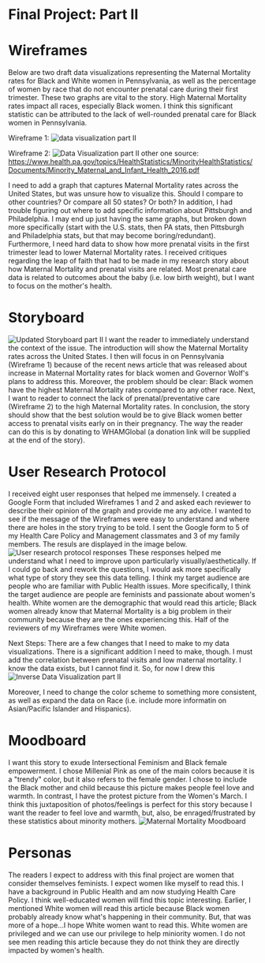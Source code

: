 # Final Project: Part II

# Wireframes
Below are two draft data visualizations representing the Maternal Mortality rates for Black and White women in Pennsylvania, as well as the percentage of women by race that do not encounter prenatal care during their first trimester. These two graphs are vital to the story. High Maternal Mortality rates impact all races, especially Black women. I think this significant statistic can be attributed to the lack of well-rounded prenatal care for Black women in Pennsylvania.

Wireframe 1:
![data visualization part II](https://user-images.githubusercontent.com/54918227/66152323-3f141e80-e5e7-11e9-9284-50bf0d10f6d4.JPG)

Wireframe 2:
![Data Visualization part II other one](https://user-images.githubusercontent.com/54918227/66152413-6539be80-e5e7-11e9-854c-cbf449a953aa.JPG)
source: https://www.health.pa.gov/topics/HealthStatistics/MinorityHealthStatistics/Documents/Minority_Maternal_and_Infant_Health_2016.pdf

I need to add a graph that captures Maternal Mortality rates across the United States, but was unsure how to visualize this. Should I compare to other countries? Or compare all 50 states? Or both? In addition, I had trouble figuring out where to add specific information about Pittsburgh and Philadelphia. I may end up just having the same graphs, but broken down more specifically (start with the U.S. stats, then PA stats, then Pittsburgh and Philadelphia stats, but that may become boring/redundant). Furthermore, I need hard data to show how more prenatal visits in the first trimester lead to lower Maternal Mortality rates. I received critiques regarding the leap of faith that had to be made in my research story about how Maternal Mortality and prenatal visits are related. Most prenatal care data is related to outcomes about the baby (i.e. low birth weight), but I want to focus on the mother's health. 

# Storyboard
![Updated Storyboard part II](https://user-images.githubusercontent.com/54918227/66152621-d7120800-e5e7-11e9-90cc-8d9dd1b96841.jpg)
I want the reader to immediately understand the context of the issue. The introduction will show the Maternal Mortality rates across the United States. I then will focus in on Pennsylvania (Wireframe 1) because of the recent news article that was released about increase in Maternal Mortality rates for black women and Governor Wolf's plans to address this. Moreover, the problem should be clear: Black women have the highest Maternal Mortality rates compared to any other race. Next, I want to reader to connect the lack of prenatal/preventative care (Wireframe 2) to the high Maternal Mortality rates. In conclusion, the story should show that the best solution would be to give Black women better access to prenatal visits early on in their pregnancy. The way the reader can do this is by donating to WHAMGlobal (a donation link will be supplied at the end of the story). 

# User Research Protocol
I received eight user responses that helped me immensely. I created a Google Form that included Wireframes 1 and 2 and asked each reviewer to describe their opinion of the graph and provide me any advice. I wanted to see if the message of the Wireframes were easy to understand and where there are holes in the story trying to be told. I sent the Google form to 5 of my Health Care Policy and Management classmates and 3 of my family members. The resuls are displayed in the image below.
![User research protocol responses](https://user-images.githubusercontent.com/54918227/66163122-9f15bf80-e5fd-11e9-84aa-dfbfb261c081.JPG)
These responses helped me understand what I need to improve upon particularly visually/aesthetically. If I could go back and rework the questions, I would ask more specifically what type of story they see this data telling. I think my target audience are people who are familiar with Public Health issues. More specifically, I think the target audience are people are feminists and passionate about women's health. White women are the demographic that would read this article; Black women already know that Maternal Mortality is a big problem in their community because they are the ones experiencing this. Half of the reviewers of my Wireframes were White women.

Next Steps: 
There are a few changes that I need to make to my data visualizations. There is a significant addition I need to make, though. I must add the correlation between prenatal visits and low maternal mortality. I know the data exists, but I cannot find it. So, for now I drew this
![Inverse Data Visualization part II](https://user-images.githubusercontent.com/54918227/66152685-ff9a0200-e5e7-11e9-8db9-c37b4938350a.JPG)

Moreover, I need to change the color scheme to something more consistent, as well as expand the data on Race (i.e. include more informatin on Asian/Pacific Islander and Hispanics). 

# Moodboard
I want this story to exude Intersectional Feminism and Black female empowerment. I chose Millenial Pink as one of the main colors because it is a "trendy" color, but it also refers to the female gender. I chose to include the Black mother and child because this picture makes people feel love and warmth. In contrast, I have the protest picture from the Women's March. I think this juxtaposition of photos/feelings is perfect for this story because I want the reader to feel love and warmth, but, also, be enraged/frustrated by these statistics about minority mothers.
![Maternal Mortality Moodboard](https://user-images.githubusercontent.com/54918227/66152494-91edd600-e5e7-11e9-8b08-e5a72e37573d.JPG)

# Personas
The readers I expect to address with this final project are women that consider themselves feminists. I expect women like myself to read this. I have a background in Public Health and am now studying Health Care Policy. I think well-educated women will find this topic interesting. Earlier, I mentioned White women will read this article because Black women probably already know what's happening in their community. But, that was more of a hope...I hope White women want to read this. White women are privileged and we can use our privilege to help miniority women. I do not see men reading this article because they do not think they are directly impacted by women's health. 
